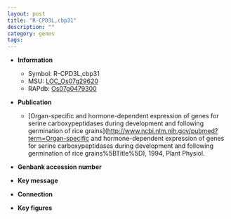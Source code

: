 ```yaml
---
layout: post
title: "R-CPD3L,cbp31"
description: ""
category: genes
tags: 
---
```


* **Information**  
    + Symbol: R-CPD3L,cbp31  
    + MSU: [LOC_Os07g29620](http://rice.plantbiology.msu.edu/cgi-bin/ORF_infopage.cgi?orf=LOC_Os07g29620)  
    + RAPdb: [Os07g0479300](http://rapdb.dna.affrc.go.jp/viewer/gbrowse_details/irgsp1?name=Os07g0479300)  

* **Publication**  
    + [Organ-specific and hormone-dependent expression of genes for serine carboxypeptidases during development and following germination of rice grains](http://www.ncbi.nlm.nih.gov/pubmed?term=Organ-specific and hormone-dependent expression of genes for serine carboxypeptidases during development and following germination of rice grains%5BTitle%5D), 1994, Plant Physiol.

* **Genbank accession number**  

* **Key message**  

* **Connection**  

* **Key figures**  


